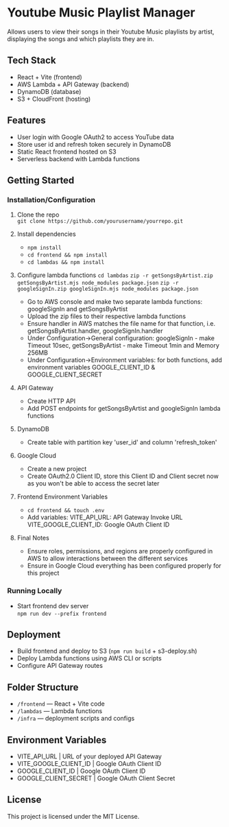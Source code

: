 # Youtube Music Playlist Manager

Allows users to view their songs in their Youtube Music playlists by artist, displaying 
the songs and which playlists they are in.

## Tech Stack

- React + Vite (frontend)
- AWS Lambda + API Gateway (backend)
- DynamoDB (database)
- S3 + CloudFront (hosting)

## Features

- User login with Google OAuth2 to access YouTube data
- Store user id and refresh token securely in DynamoDB
- Static React frontend hosted on S3
- Serverless backend with Lambda functions

## Getting Started

### Installation/Configuration

1. Clone the repo  
   `git clone https://github.com/yourusername/yourrepo.git`

2. Install dependencies  
   - `npm install`
   - `cd frontend && npm install`
   - `cd lambdas && npm install`

3. Configure lambda functions
   `cd lambdas`
   `zip -r getSongsByArtist.zip getSongsByArtist.mjs node_modules package.json`
   `zip -r googleSignIn.zip googleSignIn.mjs node_modules package.json`
   - Go to AWS console and make two separate lambda functions:
      googleSignIn and getSongsByArtist
   - Upload the zip files to their respective lambda functions
   - Ensure handler in AWS matches the file name for that function,
      i.e. getSongsByArtist.handler, googleSignIn.handler
   - Under Configuration->General configuration:
      googleSignIn - make Timeout 10sec,
      getSongsByArtist - make Timeout 1min and Memory 256MB
   - Under Configuration->Environment variables:
      for both functions, add environment variables GOOGLE_CLIENT_ID & GOOGLE_CLIENT_SECRET

4. API Gateway
   - Create HTTP API
   - Add POST endpoints for getSongsByArtist and googleSignIn lambda functions

5. DynamoDB
   - Create table with partition key 'user_id' and column 'refresh_token'

6. Google Cloud
   - Create a new project
   - Create OAuth2.0 Client ID, store this Client ID and Client secret now as 
      you won't be able to access the secret later

7. Frontend Environment Variables
   - `cd frontend && touch .env`
   - Add variables:
      VITE_API_URL: API Gateway Invoke URL
      VITE_GOOGLE_CLIENT_ID: Google OAuth Client ID  

8. Final Notes
   - Ensure roles, permissions, and regions are properly configured in AWS to 
      allow interactions between the different services
   - Ensure in Google Cloud everything has been configured properly for this project

### Running Locally

   - Start frontend dev server  
   `npm run dev --prefix frontend`

## Deployment

   - Build frontend and deploy to S3 (`npm run build` + s3-deploy.sh)  
   - Deploy Lambda functions using AWS CLI or scripts  
   - Configure API Gateway routes

## Folder Structure

   - `/frontend` — React + Vite code  
   - `/lambdas` — Lambda functions  
   - `/infra` — deployment scripts and configs

## Environment Variables

   - VITE_API_URL          | URL of your deployed API Gateway  
   - VITE_GOOGLE_CLIENT_ID | Google OAuth Client ID
   - GOOGLE_CLIENT_ID      | Google OAuth Client ID            
   - GOOGLE_CLIENT_SECRET  | Google OAuth Client Secret      

## License

This project is licensed under the MIT License.

